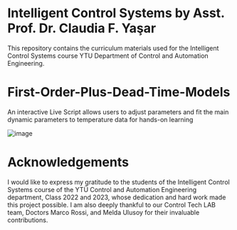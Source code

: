 # Intelligent Control Systems by Asst. Prof. Dr. Claudia F. Yaşar

This repository contains the curriculum materials used for the Intelligent Control Systems course YTU Department of Control and Automation Engineering.

# First-Order-Plus-Dead-Time-Models
An interactive Live Script allows users to adjust parameters and fit the main dynamic parameters to temperature data for hands-on learning

![image](https://github.com/ClaudiaYasar/First-Order-Plus-Dead-Time-Models/assets/132692602/8230a3d9-a121-4749-8449-13da5e9eec35)

# Acknowledgements
I would like to express my gratitude to the students of the Intelligent Control Systems course of the YTÜ Control and Automation Engineering department, Class 2022 and 2023, whose dedication and hard work made this project possible. I am also deeply thankful to our Control Tech LAB team, Doctors Marco Rossi, and Melda Ulusoy for their invaluable contributions.

